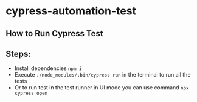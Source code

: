 # cypress-automation-test

## How to Run Cypress Test

## Steps:
- Install dependencies `npm i`
- Execute `./node_modules/.bin/cypress run` in the terminal to run all the tests
- Or to run test in the test runner in UI mode you can use command `npx cypress open`
